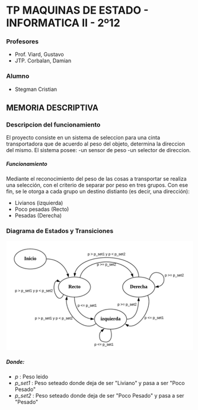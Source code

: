 # TP MAQUINAS DE ESTADO - INFORMATICA II - 2º12
### Profesores
- Prof. Viard, Gustavo
- JTP. Corbalan, Damian

### Alumno 
- Stegman Cristian

## MEMORIA DESCRIPTIVA
 
### Descripcion del funcionamiento
El proyecto consiste en un sistema de seleccion para una cinta transportadora que de acuerdo al peso del objeto, determina la direccion del mismo.
El sistema posee:
-un sensor de peso
-un selector de direccion.

##### Funcionamiento
Mediante el reconocimiento del peso de las cosas a transportar se realiza una selección, con el criterio de separar por peso en tres grupos. Con ese fin, se le otorga a cada grupo un destino distianto (es decir, una dirección):
- Livianos (izquierda)
- Poco pesadas (Recto)
- Pesadas (Derecha)

### Diagrama de Estados y Transiciones

![alt text]( https://github.com/StegmanCristian/Cinta-Transportadora/blob/main/Recursos/diagrama%20de%20%20estados%20y%20transiciones%20.jpeg)

##### Donde:
- *p* : Peso leido
- *p_set1* : Peso seteado donde deja de ser "Liviano" y pasa a ser "Poco Pesado"
- *p_set2* : Peso seteado donde deja de ser "Poco Pesado" y pasa a ser "Pesado"

